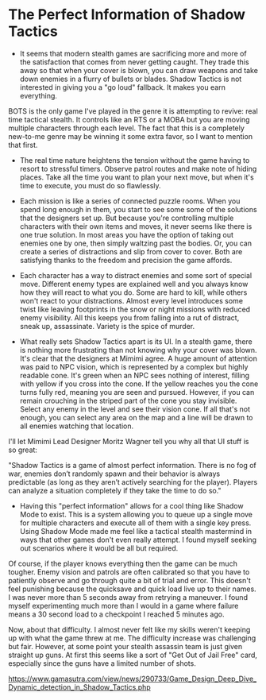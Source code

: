The Perfect Information of Shadow Tactics
==========================================

* It seems that modern stealth games are sacrificing more and more of the satisfaction that comes from never getting caught.  They trade this away so that when your cover is blown, you can draw weapons and take down enemies in a flurry of bullets or blades.  Shadow Tactics is not interested in giving you a "go loud" fallback.  It makes you earn everything.

BOTS is the only game I've played in the genre it is attempting to revive: real time tactical stealth.  It controls like an RTS or a MOBA but you are moving multiple characters through each level.  The fact that this is a completely new-to-me genre may be winning it some extra favor, so I want to mention that first.


* The real time nature heightens the tension without the game having to resort to stressful timers.  Observe patrol routes and make note of hiding places.  Take all the time you want to plan your next move, but when it's time to execute, you must do so flawlessly.  

* Each mission is like a series of connected puzzle rooms.  When you spend long enough in them, you start to see some some of the solutions that the designers set up.  But because you're controlling multiple characters with their own items and moves, it never seems like there is one true solution.  In most areas you have the option of taking out enemies one by one, then simply waltzing past the bodies.  Or, you can create a series of distractions and slip from cover to cover.  Both are satisfying thanks to the freedom and precision the game affords.

* Each character has a way to distract enemies and some sort of special move.  Different enemy types are explained well and you always know how they will react to what you do.  Some are hard to kill, while others won't react to your distractions.  Almost every level introduces some twist like leaving footprints in the snow or night missions with reduced enemy visibility.  All this keeps you from falling into a rut of distract, sneak up, assassinate.  Variety is the spice of murder.

* What really sets Shadow Tactics apart is its UI.  In a stealth game, there is nothing more frustrating than not knowing why your cover was blown.  It's clear that the designers at Mimimi agree.  A huge amount of attention was paid to NPC vision, which is represented by a complex but highly readable cone.  It's green when an NPC sees nothing of interest, filling with yellow if you cross into the cone.  If the yellow reaches you the cone turns fully red, meaning you are seen and pursued.  However, if you can remain crouching in the striped part of the cone you stay invisible.  Select any enemy in the level and see their vision cone.  If all that's not enough, you can select any area on the map and a line will be drawn to all enemies watching that location.

I'll let Mimimi Lead Designer Moritz Wagner tell you why all that UI stuff is so great:

"Shadow Tactics is a game of almost perfect information. There is no fog of war, enemies don’t randomly spawn and their behavior is always predictable (as long as they aren’t actively searching for the player). Players can analyze a situation completely if they take the time to do so."

* Having this "perfect information" allows for a cool thing like Shadow Mode to exist.  This is a system allowing you to queue up a single move for multiple characters and execute all of them with a single key press. Using Shadow Mode made me feel like a tactical stealth mastermind in ways that other games don't even really attempt.  I found myself seeking out scenarios where it would be all but required. 

Of course, if the player knows everything then the game can be much tougher.  Enemy vision and patrols are often calibrated so that you have to patiently observe and go through quite a bit of trial and error.  This doesn't feel punishing because the quicksave and quick load live up to their names.  I was never more than 5 seconds away from retrying a maneuver.  I found myself experimenting much more than I would in a game where failure means a 30 second load to a checkpoint I reached 5 minutes ago.

Now, about that difficulty.  I almost never felt like my skills weren't keeping up with what the game threw at me.  The difficulty increase was challenging but fair.  However, at some point your stealth assassin team is just given straight up guns.  At first this seems like a sort of "Get Out of Jail Free" card, especially since the guns have a limited number of shots.    


https://www.gamasutra.com/view/news/290733/Game_Design_Deep_Dive_Dynamic_detection_in_Shadow_Tactics.php
